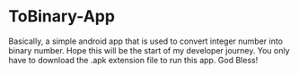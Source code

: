 # ToBinary-App

Basically, a simple android app that is used to convert integer number into binary number. Hope this will be the start of my developer journey. You only have to download the .apk extension file to run this app.
God Bless!
